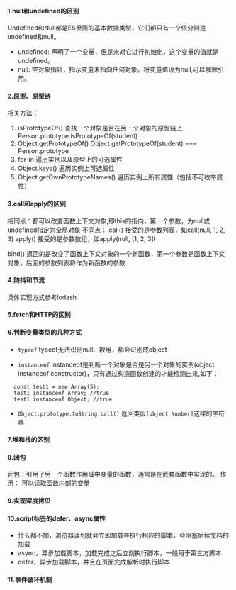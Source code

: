 <!--
 * @Author: your name
 * @Date: 2021-02-23 23:33:02
 * @LastEditTime: 2021-04-19 10:14:15
 * @LastEditors: Please set LastEditors
 * @Description: In User Settings Edit
 * @FilePath: /Front-End-Notebook/js.md
-->
#### 1.null和undefined的区别
Undefined和Null都是ES里面的基本数据类型，它们都只有一个值分别是undefined和null。
+ undefined: 声明了一个变量，但是未对它进行初始化，这个变量的值就是undefined。
+ null: 空对象指针，指示变量未指向任何对象。将变量值设为null,可以解除引用。

#### 2.原型、原型链
相关方法：
1. isPrototypeOf() 
  查找一个对象是否在另一个对象的原型链上
  Person.prototype.isPrototypeOf(student)
2. Object.getPrototypeOf()
  Object.getPrototypeOf(student) === Person.prototype
3. for-in
  遍历实例以及原型上的可选属性
4. Object.keys()
  遍历实例上可选属性
5. Object.getOwnPrototypeNames()
  遍历实例上所有属性（包括不可枚举属性）

#### 3.call和apply的区别
相同点：都可以改变函数上下文对象,即this的指向，第一个参数，为null或undefined指定为全局对象
不同点：
  call() 接受的是参数列表，如call(null, 1, 2, 3) 
  apply() 接受的是参数数组，如apply(null, [1, 2, 3])

bind() 返回的是改变了函数上下文对象的一个新函数，第一个参数是函数上下文对象，后面的参数列表将作为新函数的参数

#### 4.防抖和节流
具体实现方式参考lodash

#### 5.fetch和HTTP的区别

#### 6.判断变量类型的几种方式
+ `typeof`
  typeof无法识别null、数组，都会识别成object

+ `instanceof`
  instanceof是判断一个对象是否是另一个对象的实例(object instanceof constructor)，只有通过构造函数创建的才能检测出来,如下：
```
  const test1 = new Array(5);
  test1 instanceof Array; //true
  test1 instanceof Object; //true
```

+ `Object.prototype.toString.call()`
返回类似`[object Number]`这样的字符串

#### 7.堆和栈的区别

#### 8.闭包
闭包：引用了另一个函数作用域中变量的函数，通常是在嵌套函数中实现的。
作用： 可以读取函数内部的变量

#### 9.实现深度拷贝


#### 10.script标签的defer、async属性
+ 什么都不加，浏览器读到就会立即加载并执行相应的脚本，会阻塞后续文档的加载
+ async，异步加载脚本，加载完成之后立刻执行脚本，一般用于第三方脚本
+ defer，异步加载脚本，并且在页面完成解析时执行脚本

#### 11.事件循环机制



